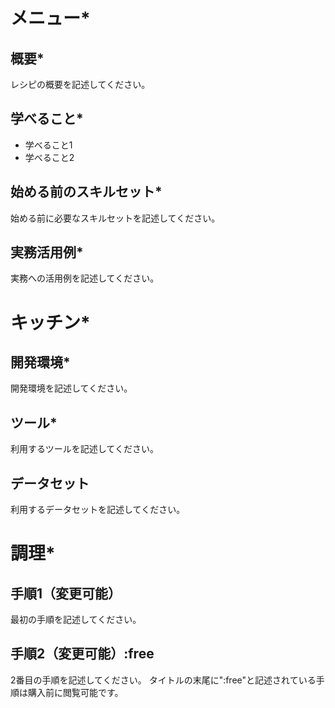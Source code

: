 # メニュー*

## 概要*

レシピの概要を記述してください。

## 学べること*

- 学べること1
- 学べること2

## 始める前のスキルセット*

始める前に必要なスキルセットを記述してください。

## 実務活用例*

実務への活用例を記述してください。

# キッチン*

## 開発環境*

開発環境を記述してください。

## ツール*

利用するツールを記述してください。

## データセット

利用するデータセットを記述してください。

# 調理*

## 手順1（変更可能）

最初の手順を記述してください。

## 手順2（変更可能）:free

2番目の手順を記述してください。
タイトルの末尾に":free"と記述されている手順は購入前に閲覧可能です。
